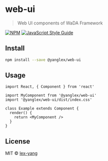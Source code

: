 # web-ui

> Web UI components of WaDA Framework

[![NPM](https://img.shields.io/npm/v/web-ui.svg)](https://www.npmjs.com/package/web-ui) [![JavaScript Style Guide](https://img.shields.io/badge/code_style-standard-brightgreen.svg)](https://standardjs.com)

## Install

```bash
npm install --save @yanglex/web-ui
```

## Usage

```tsx
import React, { Component } from 'react'

import MyComponent from '@yanglex/web-ui'
import '@yanglex/web-ui/dist/index.css'

class Example extends Component {
  render() {
    return <MyComponent />
  }
}
```

## License

MIT © [lex-yang](https://github.com/lex-yang)
